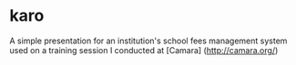 karo
====

A simple presentation for an institution's school fees management system used on a training session I conducted at [Camara] (http://camara.org/)
